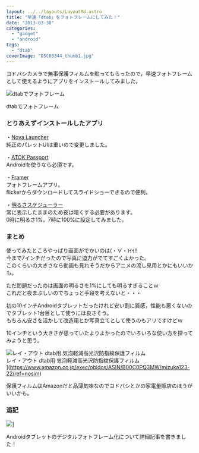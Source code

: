 ```yaml
---
layout: ../../layouts/LayoutMd.astro
title: "早速「dtab」をフォトフレームにしてみた！"
date: "2013-03-30"
categories: 
  - "gadget"
  - "android"
tags: 
  - "dtab"
coverImage: "DSC03344_thumb1.jpg"
---
```


ヨドバシカメラで無事保護フィルムを貼ってもらったので，早速フォトフレームとして使えるようにアプリをインストールしてみました。

![dtabでフォトフレーム](/archive/images/DSC03344_thumb.jpg "dtabでフォトフレーム")
  
dtabでフォトフレーム

### とりあえずインストールしたアプリ

・[Nova Launcher](https://play.google.com/store/apps/details?id=com.teslacoilsw.launcher&hl=ja)  
純正のパレットUIは重いので変更しました。

・[ATOK Passport](https://play.google.com/store/apps/details?id=com.justsystems.atokmobile.pv.service)  
Androidを使うなら必須です。

・[Framer](https://play.google.com/store/apps/details?id=org.tostada.android.flamer&hl=ja)  
フォトフレームアプリ。  
flickerからダウンロードしてスライドショーできるので便利。

・[明るさスケジューラー](https://play.google.com/store/apps/details?id=jp.co.intri.brightness_schedule&feature=related_apps#?t=W251bGwsMSwxLDEwOSwianAuY28uaW50cmkuYnJpZ2h0bmVzc19zY2hlZHVsZSJd)  
常に表示したままのため夜は暗くする必要があります。  
0時に明るさ1%，7時に100%に設定してみました。

### まとめ

使ってみたところやっぱり画面がでかいのは(・∀・)ｲｲ!!  
今まで7インチだったので写真に迫力がでてすごくよかった。  
このくらいの大きさなら動画も見れそうだからアニメの流し見用とかにもいいかも。

ただ問題だったのは画面の明るさを1%にしても明るすぎることｗ  
これだと夜まぶしいのでちょっと手段を考えないと・・・

初の10インチAndroidタブレットだったけれど安い割に質感，性能も悪くないのでタブレット1台目として使うには良さそう。  
もちろん安さを活かして改造用とか写真立てとして使うのもアリですけどｗ

10インチという大きさが思っていたよりよかったのでいろいろな使い方を探ってみようと思う。

![レイ・アウト dtab用 気泡軽減高光沢防指紋保護フィルム](/archive/images/51jHctkDnnL._SL160_.jpg)  
レイ・アウト dtab用 気泡軽減高光沢防指紋保護フィルム  
](https://www.amazon.co.jp/exec/obidos/ASIN/B00C0PQ3MW/mizuka123-22/ref=nosim)

保護フィルムはAmazonだと品薄気味なのでヨドバシとかの家電量販店のほうがいいかも。

### **追記**

![](http://capture.heartrails.com/150x130/shadow?//mizuka123.net/4220/)]  
  

Androidタブレットのデジタルフォトフレーム化について詳細記事を書きました！
